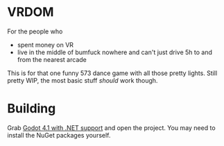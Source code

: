 # VRDOM
For the people who
- spent money on VR
- live in the middle of bumfuck nowhere and can't just drive 5h to and from the nearest arcade

This is for that one funny 573 dance game with all those pretty lights. Still pretty WIP, the most basic stuff *should* work though.

# Building
Grab [Godot 4.1 with .NET support](https://godotengine.org/download/windows) and open the project. You may need to install the NuGet packages yourself.
